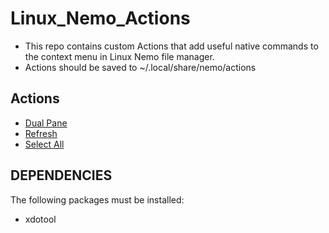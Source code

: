 # Linux_Nemo_Actions



* This repo contains custom Actions that add useful native commands to the context menu in Linux Nemo file manager.
* Actions should be saved to ~/.local/share/nemo/actions

## Actions



* [Dual Pane](https://github.com/dayvid3/Linux_Nemo_Actions/tree/main/action-dual-pane)
* [Refresh](https://github.com/dayvid3/Linux_Nemo_Actions/tree/main/action-refresh)
* [Select All](https://github.com/dayvid3/Linux_Nemo_Actions/tree/main/action-select-all)


## DEPENDENCIES

The following packages must be installed:



* xdotool
